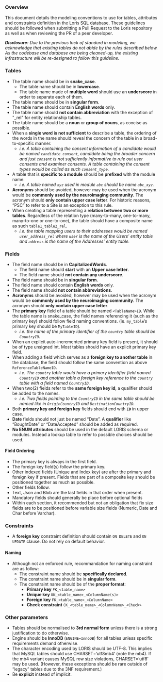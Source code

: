 ### Overview

This document details the modeling conventions to use for tables, attributes
and constraints definition in the Loris SQL database. These guidelines should
be followed when submitting a Pull Request to the Loris repository as well
as when reviewing the PR of a peer developer.

***Disclosure:** Due to the previous lack of standard in modeling,
we acknowledge that existing tables do not abide by the rules described
below. As the codebase and database are being cleaned-up, the existing
infrastructure will be re-designed to follow this guideline.*

### Tables

- The table name should be in **snake_case**.  
  - The table name should be in **lowercase**.
  - The table name made of **multiple word** should use an **underscore** 
  in order to separate each of them.
- The table name should be in **singular form**.
- The table name should contain **English words** only.
- The table name should **not contain abbreviation** with the exception of 
  "\_rel" for entity relationship tables.
- The table name should be a **noun** or **group of nouns**, as concise as 
  possible.
- When a **single word is not sufficient** to describe a table, the ordering 
  of the words in the name should reveal the concern of the table in a 
  broad-to-specific manner. 
  - *i.e. A table containing the consent information of a candidate would be 
    named `candidate_consent`, candidate being the broader concern and just 
    `consent` is not sufficiently  informative to rule out user consents and 
    examiner consents. A table containing the consent types would be called 
    as such `consent_type`.*
- A table that is **specific to a module** should be **prefixed** with the 
  module name.
  - *i.e. A table named `xyz` used in module `abc` should be name `abc_xyz`.*
- **Acronyms** should be avoided, however may be used when the acronym would 
  be **commonly used by the neuroimaging community**. The acronym should
  **only contain upper case letter**. For historic reasons, “PSC” to refer to 
  a Site is an exception to this rule.
- When creating a table representing a **relation between two or more tables**. 
  Regardless of the relation type (many-to-many, one-to-many, many-to-one or 
  one-to-one), the table should have a composite name as such 
  `table1_table2_rel`.
  - *i.e. the table mapping users to their addresses would be named 
  `user_address_rel` where `user` is the name of the Users' entity table and 
  `address` is the name of the Addresses' entity table.*

### Fields

- The field name should be in **CapitalizedWords**.
  - The field name should **start** with an **Upper case letter**.
  - The field name should **not contain any underscore**.
- The field name should be in **singular form**.
- The field name should contain **English words** only.
- The field name should **not contain abbreviations**.
- **Acronyms** should be avoided, however may be used when the acronym would 
  be **commonly used by the neuroimaging community**. The acronym should 
  **only contain upper case letter**.
- The **primary key** field of a table should be named `<TableName>ID`. While 
  the table name is snake_case, the field names referencing it (such as the 
  primary key) should follow field naming conventions. (ie. `my_table`’s 
  primary key should be `MyTableID`).
  - *i.e. the name of the primary identifier of the `country` table should be 
  `CountryID`.*
- When an explicit auto-incremented primary key field is present, it should be
  of type unsigned int. Most tables should have an explicit primary key field.
- When adding a field which serves as a **foreign key to another table**
  in the database, the field should follow the same convention as above
  `ReferenceTableNameID`.
  - *i.e. The `country` table would have a primary identifier field named
  `CountryID` and another table a foreign key reference to the `country`
  table with a field named `CountryID`.*
- When two(2) fields refer to the **same foreign key id**, a qualifier should
  be added to the names.
  - *i.e. Two fields pointing to the `CountryID` in the same table should
  be named like in `OriginCountryID` and `DestinationCountryID`.*
- Both **primary key and foreign key** fields should end with **`ID`**
  in upper case.  
- **Date** fields should not just be named “Date”. A
  **qualifier** like “BoughtDate” or “DateAccepted” should be added as
  required.  
- **No ENUM attributes** should be used in the default LORIS schema
  or modules. Instead a lookup table to refer to possible choices should be used.

#### Field Ordering

- The primary key is always in the first field.
- The foreign key field(s) follow the primary key.
- Other indexed fields (Unique and Index key) are after the primary and foreign 
  key if present. Fields that are part of a composite key should be positioned 
  together as much as possible.
- Other fields follow. 
- Text, Json and Blob are the last fields in that order when present.
- Mandatory fields should generally be place before optional fields
- Within each section, it recommended but not an obligation that fix size fields 
  are to be positioned before variable size fields (Numeric, Date and Char before 
  Varchar).  

### Constraints

- A **foreign key** constraint definition should contain `ON DELETE` and 
  `ON UPDATE` clause. Do not rely on default behavior.

#### Naming
- Although not an enforced rule, recommandation for naming constraint are 
  as follow:
  - The constraint name should be **specifically declared**.
  - The constraint name should be in **singular form**.
  - The constraint name should be of the **proper format**:
    - **Primary key** `PK_<table_name>`
    - **Unique key** `UK_<table_name>_<ColumnName(s)>`
    - **Foreign key** `FK_<table_name>_<ColumnName>`
    - **Check constraint** `CK_<table_name>_<ColumnName>_<Check>`


### Other parameters
- Tables should be normalised to **3rd normal form**  unless there is a strong
  justification to do otherwise. 
- Engine should be **InnoDB** (`ENGINE=InnoDB`) for all tables unless specific
  requirements demand otherwise.
- The character encoding used by LORIS should be UTF-8. This implies that MySQL 
  tables should use CHARSET=’utf8mb4’ (note the mb4). If the mb4 variant causes 
  MySQL row size violations, CHARSET=’utf8’ may be used. (However, these exceptions 
  should be rare outside of “legacy” tables due to the 3NF requirement.)
- Be **explicit** instead of implicit. 



